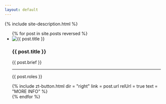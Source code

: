 ```yaml
---
layout: default
---
```

<div class="inner">
	{% include site-description.html %}
	<ul class="project-list" id="work">
		{% for post in site.posts reversed %}
		<li class="project-preview" id="{{ post.ID }}">
			<div class="img-wrapper {% if post.photo-img %}img-wrapper--photo-img{% endif %}">
				<img src="{{ post.img | prepend: site.github.url }}" alt="{{ post.title }}">
			</div>
			<div class="info">
				<h3>{{ post.title }}</h3>
				<p class="brief">{{ post.brief }}</p>
				<hr>
				<p class="roles">{{ post.roles }}</p>
				{%
					include zt-button.html
					dir = "right"
					link = post.url
					relUrl = true
					text = "MORE INFO"
				%}
			</div>
		</li>
		{% endfor %}
	</ul>
</div>